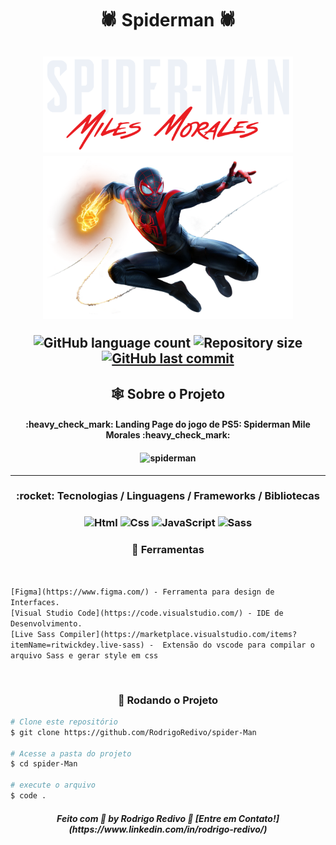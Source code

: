 <!-- ************************************* Title ********************************************* -->

###### <h1 align="center">🕷 Spiderman 🕷</h1>

<h2 align="center" >
  <img src="img/spiderman-text.png" width="400px"/>
  <img src="img/spider-man.png" width="400px"/>
</21>

<!-- ************************************* Baadges ********************************************* -->
<p align="center">
  <img alt="GitHub language count" src="https://img.shields.io/github/languages/count/RodrigoRedivo/spider-Man?color=%2304D361">

 <img alt="Repository size" src="https://img.shields.io/github/repo-size/RodrigoRedivo/spider-Man">

  <a href="https://github.com/tgmarinho/nlw1/commits/master">
    <img alt="GitHub last commit" src="https://img.shields.io/github/last-commit/RodrigoRedivo/spider-Man">
  </a>
</p>

<!-- ************************************* Project ********************************************* -->

<h2 align="center">🕸️ Sobre o Projeto</h2>

<h4 align="center"> 
	:heavy_check_mark: Landing Page do jogo de PS5: Spiderman Mile Morales :heavy_check_mark:
</h4>

<h4 align="center">
	<img alt="spiderman" title="Spiderman" src="https://raw.githubusercontent.com/RodrigoRedivo/spider-Man/master/gif/spiderman.gif" width="800px" />
</h4>

---


<h3 align="center"> 
	:rocket: Tecnologias / Linguagens / Frameworks / Bibliotecas
</h3>

<h3 align="center">
  <img alt="Html" title="Html" src="https://cdn.pixabay.com/photo/2017/08/05/11/16/logo-2582748_960_720.png" width="60px" />
  <img alt="Css" title="Css" src="https://cdn.pixabay.com/photo/2017/08/05/11/16/logo-2582747_960_720.png" width="60px" />
  <img alt="JavaScript" title="JavaScript" src="https://www.ioanavladau.com/imgs/circle-js-v2.png" width="60px" />
  <img alt="Sass" title="Sass" src="https://encrypted-tbn0.gstatic.com/images?q=tbn:ANd9GcTals5nCFSdxPcv2g4ue4fkyOGVRZRawk2eWg&usqp=CAU" width="60px" />
</h3>

<h3 align="center">🔧 Ferramentas</h3></br>

`[Figma](https://www.figma.com/) - Ferramenta para design de Interfaces.`
</br>
`[Visual Studio Code](https://code.visualstudio.com/) - IDE de Desenvolvimento.`
</br>
`[Live Sass Compiler](https://marketplace.visualstudio.com/items?itemName=ritwickdey.live-sass) -  Extensão do vscode para compilar o arquivo Sass e gerar style em css`

</br>

<h3 align="center"> 🎲 Rodando o Projeto</h3>

```bash
# Clone este repositório
$ git clone https://github.com/RodrigoRedivo/spider-Man

# Acesse a pasta do projeto
$ cd spider-Man

# execute o arquivo
$ code .
```

<h5 align="center"> 
Feito com 💜 by Rodrigo Redivo 🤝 [Entre em Contato!](https://www.linkedin.com/in/rodrigo-redivo/)
</h5>
